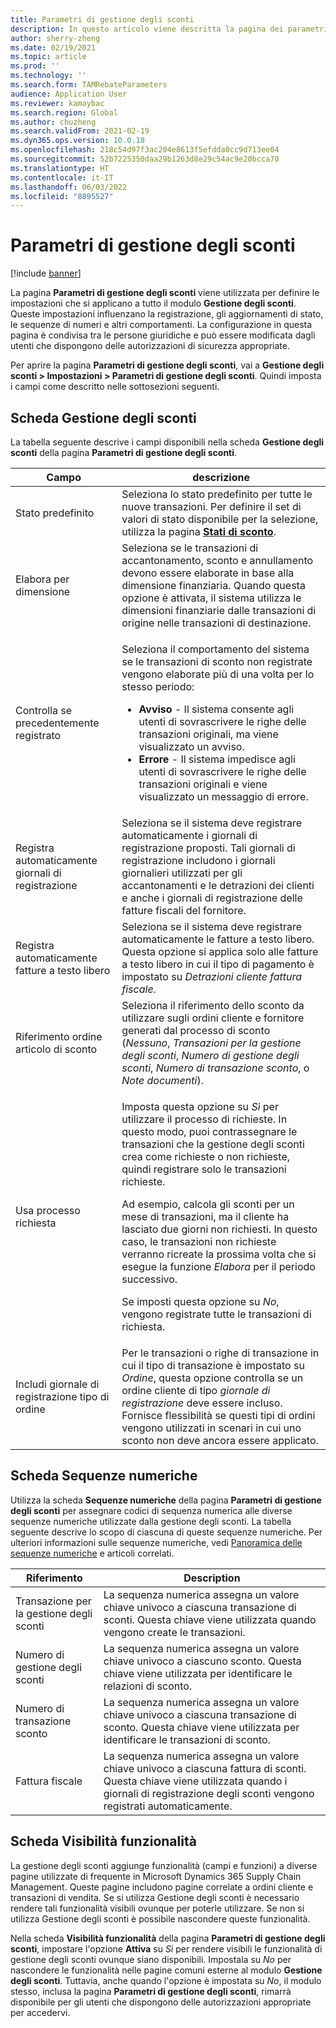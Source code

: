 ```yaml
---
title: Parametri di gestione degli sconti
description: In questo articolo viene descritta la pagina dei parametri di gestione degli sconti. Questa pagina contiene impostazioni che influenzano la registrazione, gli aggiornamenti di stato, le sequenze di numeri e altri comportamenti.
author: sherry-zheng
ms.date: 02/19/2021
ms.topic: article
ms.prod: ''
ms.technology: ''
ms.search.form: TAMRebateParameters
audience: Application User
ms.reviewer: kamaybac
ms.search.region: Global
ms.author: chuzheng
ms.search.validFrom: 2021-02-19
ms.dyn365.ops.version: 10.0.18
ms.openlocfilehash: 218c54d97f3ac204e8613f5efdda0cc9d713ee04
ms.sourcegitcommit: 52b7225350daa29b1263d8e29c54ac9e20bcca70
ms.translationtype: HT
ms.contentlocale: it-IT
ms.lasthandoff: 06/03/2022
ms.locfileid: "8895527"
---
```

# <a name="rebate-management-parameters"></a>Parametri di gestione degli sconti

[!include [banner](../includes/banner.md)]

La pagina **Parametri di gestione degli sconti** viene utilizzata per definire le impostazioni che si applicano a tutto il modulo **Gestione degli sconti**. Queste impostazioni influenzano la registrazione, gli aggiornamenti di stato, le sequenze di numeri e altri comportamenti. La configurazione in questa pagina è condivisa tra le persone giuridiche e può essere modificata dagli utenti che dispongono delle autorizzazioni di sicurezza appropriate.

Per aprire la pagina **Parametri di gestione degli sconti**, vai a **Gestione degli sconti \> Impostazioni \> Parametri di gestione degli sconti**. Quindi imposta i campi come descritto nelle sottosezioni seguenti.

## <a name="rebate-management-tab"></a>Scheda Gestione degli sconti

La tabella seguente descrive i campi disponibili nella scheda **Gestione degli sconti** della pagina **Parametri di gestione degli sconti**.

| Campo | descrizione |
|---|---|
| Stato predefinito | Seleziona lo stato predefinito per tutte le nuove transazioni. Per definire il set di valori di stato disponibile per la selezione, utilizza la pagina [**Stati di sconto**](rebate-statuses.md). |
| Elabora per dimensione | Seleziona se le transazioni di accantonamento, sconto e annullamento devono essere elaborate in base alla dimensione finanziaria. Quando questa opzione è attivata, il sistema utilizza le dimensioni finanziarie dalle transazioni di origine nelle transazioni di destinazione. |
| Controlla se precedentemente registrato | <p>Seleziona il comportamento del sistema se le transazioni di sconto non registrate vengono elaborate più di una volta per lo stesso periodo:</p><ul><li>**Avviso** - Il sistema consente agli utenti di sovrascrivere le righe delle transazioni originali, ma viene visualizzato un avviso.</li><li>**Errore** - Il sistema impedisce agli utenti di sovrascrivere le righe delle transazioni originali e viene visualizzato un messaggio di errore. |
| Registra automaticamente giornali di registrazione | Seleziona se il sistema deve registrare automaticamente i giornali di registrazione proposti. Tali giornali di registrazione includono i giornali giornalieri utilizzati per gli accantonamenti e le detrazioni dei clienti e anche i giornali di registrazione delle fatture fiscali del fornitore. |
| Registra automaticamente fatture a testo libero | Seleziona se il sistema deve registrare automaticamente le fatture a testo libero. Questa opzione si applica solo alle fatture a testo libero in cui il tipo di pagamento è impostato su *Detrazioni cliente fattura fiscale*. |
| Riferimento ordine articolo di sconto | Seleziona il riferimento dello sconto da utilizzare sugli ordini cliente e fornitore generati dal processo di sconto (*Nessuno*, *Transazioni per la gestione degli sconti*, *Numero di gestione degli sconti*, *Numero di transazione sconto*, o *Note documenti*). |
| Usa processo richiesta | <p>Imposta questa opzione su *Sì* per utilizzare il processo di richieste. In questo modo, puoi contrassegnare le transazioni che la gestione degli sconti crea come richieste o non richieste, quindi registrare solo le transazioni richieste.</p><p>Ad esempio, calcola gli sconti per un mese di transazioni, ma il cliente ha lasciato due giorni non richiesti. In questo caso, le transazioni non richieste verranno ricreate la prossima volta che si esegue la funzione *Elabora* per il periodo successivo.</p><p>Se imposti questa opzione su *No*, vengono registrate tutte le transazioni di richiesta.</p> |
| Includi giornale di registrazione tipo di ordine | Per le transazioni o righe di transazione in cui il tipo di transazione è impostato su *Ordine*, questa opzione controlla se un ordine cliente di tipo *giornale di registrazione* deve essere incluso. Fornisce flessibilità se questi tipi di ordini vengono utilizzati in scenari in cui uno sconto non deve ancora essere applicato. |

## <a name="number-sequences-tab"></a>Scheda Sequenze numeriche

Utilizza la scheda **Sequenze numeriche** della pagina **Parametri di gestione degli sconti** per assegnare codici di sequenza numerica alle diverse sequenze numeriche utilizzate dalla gestione degli sconti. La tabella seguente descrive lo scopo di ciascuna di queste sequenze numeriche. Per ulteriori informazioni sulle sequenze numeriche, vedi [Panoramica delle sequenze numeriche](../../fin-ops-core/fin-ops/organization-administration/number-sequence-overview.md) e articoli correlati.

| Riferimento | Description |
|---|---|
| Transazione per la gestione degli sconti | La sequenza numerica assegna un valore chiave univoco a ciascuna transazione di sconti. Questa chiave viene utilizzata quando vengono create le transazioni. |
| Numero di gestione degli sconti | La sequenza numerica assegna un valore chiave univoco a ciascuno sconto. Questa chiave viene utilizzata per identificare le relazioni di sconto. |
| Numero di transazione sconto | La sequenza numerica assegna un valore chiave univoco a ciascuna transazione di sconto. Questa chiave viene utilizzata per identificare le transazioni di sconto. |
| Fattura fiscale | La sequenza numerica assegna un valore chiave univoco a ciascuna fattura di sconti. Questa chiave viene utilizzata quando i giornali di registrazione degli sconti vengono registrati automaticamente. |

## <a name="feature-visibility-tab"></a>Scheda Visibilità funzionalità

La gestione degli sconti aggiunge funzionalità (campi e funzioni) a diverse pagine utilizzate di frequente in Microsoft Dynamics 365 Supply Chain Management. Queste pagine includono pagine correlate a ordini cliente e transazioni di vendita. Se si utilizza Gestione degli sconti è necessario rendere tali funzionalità visibili ovunque per poterle utilizzare. Se non si utilizza Gestione degli sconti è possibile nascondere queste funzionalità.

Nella scheda **Visibilità funzionalità** della pagina **Parametri di gestione degli sconti**, impostare l'opzione **Attiva** su *Sì* per rendere visibili le funzionalità di gestione degli sconti ovunque siano disponibili. Impostala su *No* per nascondere le funzionalità nelle pagine comuni esterne al modulo **Gestione degli sconti**. Tuttavia, anche quando l'opzione è impostata su *No*, il modulo stesso, inclusa la pagina **Parametri di gestione degli sconti**, rimarrà disponibile per gli utenti che dispongono delle autorizzazioni appropriate per accedervi.
